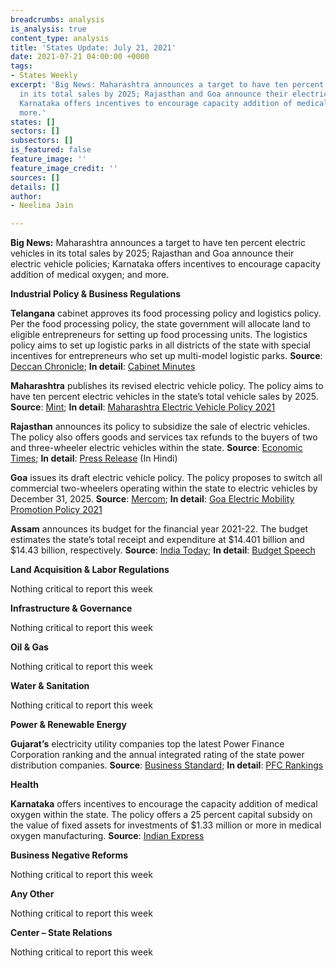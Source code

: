 ```yaml
---
breadcrumbs: analysis
is_analysis: true
content_type: analysis
title: 'States Update: July 21, 2021'
date: 2021-07-21 04:00:00 +0000
tags:
- States Weekly
excerpt: 'Big News: Maharashtra announces a target to have ten percent electric vehicles
  in its total sales by 2025; Rajasthan and Goa announce their electric vehicle policies;
  Karnataka offers incentives to encourage capacity addition of medical oxygen; and
  more.'
states: []
sectors: []
subsectors: []
is_featured: false
feature_image: ''
feature_image_credit: ''
sources: []
details: []
author:
- Neelima Jain

---
```

**Big News:** Maharashtra announces a target to have ten percent electric vehicles in its total sales by 2025; Rajasthan and Goa announce their electric vehicle policies; Karnataka offers incentives to encourage capacity addition of medical oxygen; and more.

**Industrial Policy & Business Regulations**

**Telangana** cabinet approves its food processing policy and logistics policy. Per the food processing policy, the state government will allocate land to eligible entrepreneurs for setting up food processing units. The logistics policy aims to set up logistic parks in all districts of the state with special incentives for entrepreneurs who set up multi-model logistic parks. **Source**: [Deccan Chronicle](https://www.deccanchronicle.com/nation/politics/140721/telangana-cabinet-okays-food-policy.html); **In detail**: [Cabinet Minutes](https://www.telangana.gov.in/news/2021/06/Cabinet-meeting-under-the-chairmanship-of-CM-Sri-KCR)

**Maharashtra** publishes its revised electric vehicle policy. The policy aims to have ten percent electric vehicles in the state’s total vehicle sales by 2025. **Source**: [Mint](https://www.livemint.com/news/india/maharashtra-govt-issues-ev-policy-aims-to-make-10-of-new-vehicle-registrations-under-electric-11626178528769.html); **In detail**: [Maharashtra Electric Vehicle Policy 2021](https://evreporter.com/wp-content/uploads/2021/07/MH-EV-Policy-2021.pdf)

**Rajasthan** announces its policy to subsidize the sale of electric vehicles. The policy also offers goods and services tax refunds to the buyers of two and three-wheeler electric vehicles within the state. **Source**: [Economic Times](https://economictimes.indiatimes.com/industry/renewables/rajasthan-announces-subsidies-to-promote-electric-vehicles-after-delhi-maharashtra-and-gujarat-announce-similar-schemes/articleshow/84500259.cms); **In detail**: [Press Release](http://dipr.rajasthan.gov.in/content/dipr/en/news-detail.229435.html) (In Hindi)

**Goa** issues its draft electric vehicle policy. The policy proposes to switch all commercial two-wheelers operating within the state to electric vehicles by December 31, 2025. **Source**: [Mercom](https://mercomindia.com/goa-issues-draft-ev-policy/); **In detail**: [Goa Electric Mobility Promotion Policy 2021](https://www.goa.gov.in/wp-content/uploads/2021/07/draft-of-Goa-Eletric-mobility-promotion-policy-2021.pdf)

**Assam** announces its budget for the financial year 2021-22. The budget estimates the state’s total receipt and expenditure at $14.401 billion and $14.43 billion, respectively. **Source**: [India Today](https://www.indiatoday.in/india/story/assam-budget-2021-2022-employment-for-youths-assistance-to-covid-affected-families-and-more-1829177-2021-07-17); **In detail**: [Budget Speech](https://finance.assam.gov.in/portlets/assam-budget-2021-22)

**Land Acquisition & Labor Regulations**

Nothing critical to report this week

**Infrastructure & Governance**

Nothing critical to report this week

**Oil & Gas**

Nothing critical to report this week

**Water & Sanitation**

Nothing critical to report this week

**Power & Renewable Energy**

**Gujarat’s** electricity utility companies top the latest Power Finance Corporation ranking and the annual integrated rating of the state power distribution companies. **Source**: [Business Standard](https://www.business-standard.com/article/economy-policy/gujarat-tops-discom-ranking-ninth-year-in-a-row-up-and-haryana-progress-121071601074_1.html); **In detail**: [PFC Rankings](https://pfcindia.com/DocumentRepository/ckfinder/files/GoI_Initiatives/Annual_Integrated_Ratings_of_State_DISCOMs/9th%20Integrated%20Rating%20Booklet.pdf)

**Health**

**Karnataka** offers incentives to encourage the capacity addition of medical oxygen within the state. The policy offers a 25 percent capital subsidy on the value of fixed assets for investments of $1.33 million or more in medical oxygen manufacturing. **Source**: [Indian Express](https://indianexpress.com/article/cities/bangalore/karnataka-govt-announces-scheme-to-incentivise-medical-oxygen-plants-7406374/)

**Business Negative Reforms**

Nothing critical to report this week

**Any Other**

Nothing critical to report this week

**Center – State Relations**

Nothing critical to report this week